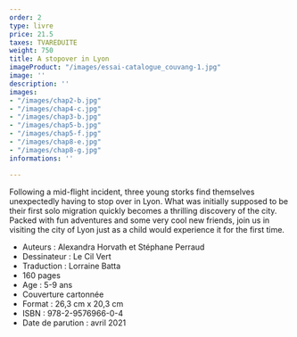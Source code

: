 ```yaml
---
order: 2
type: livre
price: 21.5
taxes: TVAREDUITE
weight: 750
title: A stopover in Lyon
imageProduct: "/images/essai-catalogue_couvang-1.jpg"
image: ''
description: ''
images:
- "/images/chap2-b.jpg"
- "/images/chap4-c.jpg"
- "/images/chap3-b.jpg"
- "/images/chap5-b.jpg"
- "/images/chap5-f.jpg"
- "/images/chap8-e.jpg"
- "/images/chap8-g.jpg"
informations: ''

---
```

Following a mid-flight incident, three young storks find themselves unexpectedly having to stop over in Lyon. What was initially supposed to be their first solo migration quickly becomes a thrilling discovery of the city. Packed with fun adventures and some very cool new friends, join us in visiting the city of Lyon just as a child would experience it for the first time.

* Auteurs : Alexandra Horvath et Stéphane Perraud
* Dessinateur : Le Cil Vert
* Traduction : Lorraine Batta
* 160 pages
* Age : 5-9 ans
* Couverture cartonnée
* Format : 26,3 cm x 20,3 cm
* ISBN : 978-2-9576966-0-4
* Date de parution : avril 2021